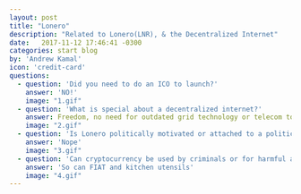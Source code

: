 ```yaml
---
layout: post
title: "Lonero"
description: "Related to Lonero(LNR), & the Decentralized Internet"
date:   2017-11-12 17:46:41 -0300
categories: start blog
by: 'Andrew Kamal'
icon: 'credit-card'
questions:
  - question: 'Did you need to do an ICO to launch?'
    answer: 'NO!'
    image: "1.gif"
  - question: 'What is special about a decentralized internet?'
    answer: Freedom, no need for outdated grid technology or telecom towers, we can rant on and on but check out one of our courses, talks or our Whitepaper'
    image: "2.gif"
  - question: 'Is Lonero politically motivated or attached to a political party?'
    answer: 'Nope'
    image: "3.gif"
  - question: 'Can cryptocurrency be used by criminals or for harmful activities?'
    answer: 'So can FIAT and kitchen utensils'
    image: "4.gif"
---
```

